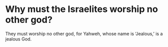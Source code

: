 # Why must the Israelites worship no other god?

They must worship no other god, for Yahweh, whose name is ‘Jealous,’ is a jealous God.
